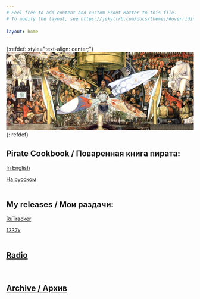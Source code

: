 ```yaml
---
# Feel free to add content and custom Front Matter to this file.
# To modify the layout, see https://jekyllrb.com/docs/themes/#overriding-theme-defaults

layout: home
---
```


{:refdef: style="text-align: center;"}
[![Man at the Crossroads](/images/crossroads.jpg)](/images/crossroads.jpg)
{: refdef}

## Pirate Cookbook / Поваренная книга пирата:

[In English](/en/pirate-cookbook)

[На русском](/ru/pirate-cookbook)
<br><br>

## My releases / Мои раздачи:

[RuTracker](https://rutracker.org/forum/tracker.php?rid=45195282)

[1337x](https://1337x.to/user/legen848dary/)
<br><br>

## [Radio](radio)
<br>

## [Archive / Архив](archive)
<br>